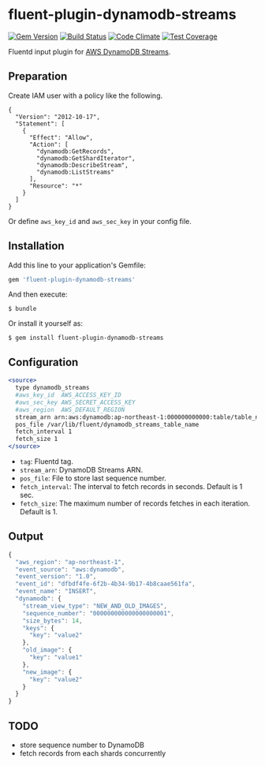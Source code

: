 # fluent-plugin-dynamodb-streams

[![Gem Version](https://badge.fury.io/rb/fluent-plugin-dynamodb-streams.svg)](http://badge.fury.io/rb/fluent-plugin-dynamodb-streams)
[![Build Status](https://travis-ci.org/takus/fluent-plugin-dynamodb-streams.svg?branch=master)](https://travis-ci.org/takus/fluent-plugin-dynamodb-streams)
[![Code Climate](https://codeclimate.com/github/takus/fluent-plugin-dynamodb-streams/badges/gpa.svg)](https://codeclimate.com/github/takus/fluent-plugin-dynamodb-streams)
[![Test Coverage](https://codeclimate.com/github/takus/fluent-plugin-dynamodb-streams/badges/coverage.svg)](https://codeclimate.com/github/takus/fluent-plugin-dynamodb-streams/coverage)

Fluentd input plugin for [AWS DynamoDB Streams](http://docs.aws.amazon.com/amazondynamodb/latest/developerguide/Streams.html).

## Preparation

Create IAM user with a policy like the following.

```
{
  "Version": "2012-10-17",
  "Statement": [
    {
      "Effect": "Allow",
      "Action": [
        "dynamodb:GetRecords",
        "dynamodb:GetShardIterator",
        "dynamodb:DescribeStream",
        "dynamodb:ListStreams"
      ],
      "Resource": "*"
    }
  ]
}
```

Or define `aws_key_id` and `aws_sec_key` in your config file.

## Installation

Add this line to your application's Gemfile:

```ruby
gem 'fluent-plugin-dynamodb-streams'
```

And then execute:

    $ bundle

Or install it yourself as:

    $ gem install fluent-plugin-dynamodb-streams

## Configuration

```apache
<source>
  type dynamodb_streams
  #aws_key_id  AWS_ACCESS_KEY_ID
  #aws_sec_key AWS_SECRET_ACCESS_KEY
  #aws_region  AWS_DEFAULT_REGION
  stream_arn arn:aws:dynamodb:ap-northeast-1:000000000000:table/table_name/stream/2015-01-01T00:00:00.000
  pos_file /var/lib/fluent/dynamodb_streams_table_name
  fetch_interval 1
  fetch_size 1
</source>
```

- `tag`: Fluentd tag.
- `stream_arn`: DynamoDB Streams ARN.
- `pos_file`: File to store last sequence number.
- `fetch_interval`: The interval to fetch records in seconds. Default is 1 sec.
- `fetch_size`: The maximum number of records fetches in each iteration. Default is 1.

## Output

```javascript
{
  "aws_region": "ap-northeast-1",
  "event_source": "aws:dynamodb",
  "event_version": "1.0",
  "event_id": "dfbdf4fe-6f2b-4b34-9b17-4b8caae561fa",
  "event_name": "INSERT",
  "dynamodb": {
    "stream_view_type": "NEW_AND_OLD_IMAGES",
    "sequence_number": "000000000000000000001",
    "size_bytes": 14,
    "keys": {
      "key": "value2"
    },
    "old_image": {
      "key": "value1"
    },
    "new_image": {
      "key": "value2"
    }
  }
}
```

## TODO

- store sequence number to DynamoDB
- fetch records from each shards concurrently
